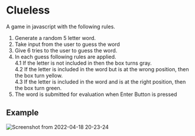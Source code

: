 # Clueless
A game in javascript with the following rules. 

1. Generate a random 5 letter word.
2. Take input from the user to guess the word
3. Give 6 tries to the user to guess the word.
4. In each guess following rules are applied.  
4.1  If the letter is not included in then the box turns gray.  
4.2  If the letter is included in the word but is at the wrong position, then the box turn yellow.  
4.3  If the letter is included in the word and is at the right position, then the box turn green.  
5. The word is submitted for evaluation when Enter Button is pressed

## Example
![Screenshot from 2022-04-18 20-23-24](https://user-images.githubusercontent.com/58372823/163826530-bf1329ee-70be-4e43-b990-0b0f44b0a9d3.png)
